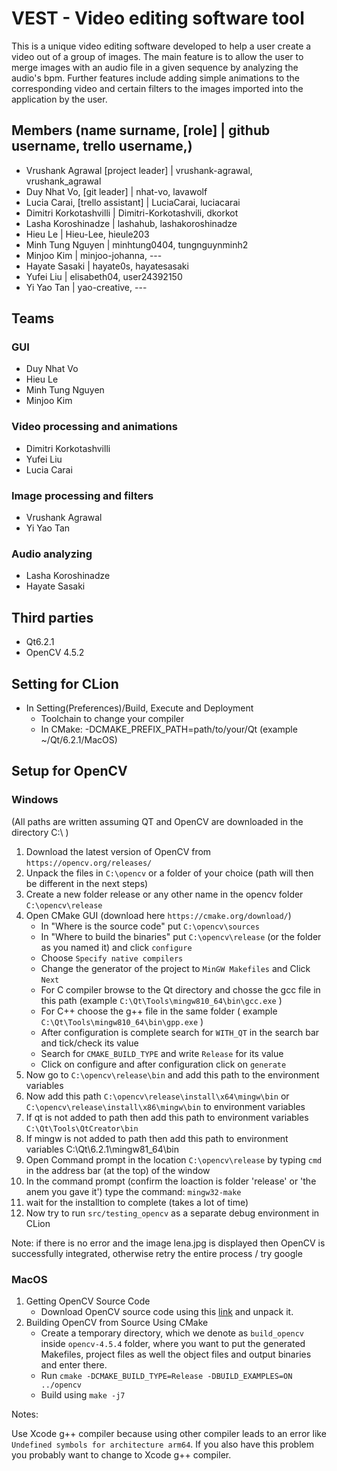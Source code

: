 # VEST - Video editing software tool

This is a unique video editing software developed to help a user create a video out of a group of images. The main feature is to allow the user to merge images with an audio file in a given sequence by analyzing the audio's bpm. Further features include adding simple animations to the corresponding video and certain filters to the images imported into the application by the user.


## Members (name surname, [role]   |  github username, trello username,)

* Vrushank Agrawal [project leader]                               | vrushank-agrawal, vrushank_agrawal
* Duy Nhat Vo, [git leader]                                       | nhat-vo, lavawolf
* Lucia Carai, [trello assistant]                                 | LuciaCarai, luciacarai
* Dimitri Korkotashvilli                                          | Dimitri-Korkotashvili, dkorkot
* Lasha Koroshinadze                                              | lashahub, lashakoroshinadze
* Hieu Le                                                         | Hieu-Lee, hieule203
* Minh Tung Nguyen                                                | minhtung0404, tungnguynminh2
* Minjoo Kim                                                      | minjoo-johanna, ---
* Hayate Sasaki                                                   | hayate0s, hayatesasaki
* Yufei Liu                                                       | elisabeth04, user24392150
* Yi Yao Tan                                                      | yao-creative, ---

## Teams

### GUI

* Duy Nhat Vo
* Hieu Le
* Minh Tung Nguyen
* Minjoo Kim

### Video processing and animations

* Dimitri Korkotashvilli
* Yufei Liu
* Lucia Carai

### Image processing and filters

* Vrushank Agrawal
* Yi Yao Tan

### Audio analyzing

* Lasha Koroshinadze
* Hayate Sasaki

## Third parties
- Qt6.2.1
- OpenCV 4.5.2

## Setting for CLion
- In Setting(Preferences)/Build, Execute and Deployment
    - Toolchain to change your compiler
    - In CMake: -DCMAKE_PREFIX_PATH=path/to/your/Qt (example ~/Qt/6.2.1/MacOS)

## Setup for OpenCV
### Windows
(All paths are written assuming QT and OpenCV are downloaded in the directory C:\ )
1. Download the latest version of OpenCV from `https://opencv.org/releases/`
2. Unpack the files in `C:\opencv` or a folder of your choice (path will then be different in the next steps)
3. Create a new folder release or any other name in the opencv folder `C:\opencv\release` 
4. Open CMake GUI (download here `https://cmake.org/download/`)
    - In "Where is the source code" put `C:\opencv\sources`
    - In "Where to build the binaries" put `C:\opencv\release` (or the folder as you named it) and click `configure`
    - Choose `Specify native compilers`
    - Change the generator of the project to `MinGW Makefiles` and Click `Next`
    - For C compiler browse to the Qt directory and chosse the gcc file in this path (example `C:\Qt\Tools\mingw810_64\bin\gcc.exe` )
    - For C++ choose the g++ file in the same folder ( example `C:\Qt\Tools\mingw810_64\bin\gpp.exe` )
    - After configuration is complete search for `WITH_QT` in the search bar and tick/check its value
    - Search for `CMAKE_BUILD_TYPE` and write `Release` for its value
    - Click on configure and after configuration click on `generate`
5. Now go to `C:\opencv\release\bin` and add this path to the environment variables 
6. Now add this path `C:\opencv\release\install\x64\mingw\bin`  or  `C:\opencv\release\install\x86\mingw\bin` to environment variables
7. If qt is not added to path then add this path to environment variables `C:\Qt\Tools\QtCreator\bin`
8. If mingw is not added to path then add this path to environment variables C:\Qt\6.2.1\mingw81_64\bin
9. Open Command prompt in the location `C:\opencv\release` by typing `cmd` in the address bar (at the top) of the window
10. In the command prompt (confirm the loaction is folder 'release' or 'the anem you gave it') type the command: `mingw32-make`
11. wait for the installtion to complete (takes a lot of time) 
12. Now try to run `src/testing_opencv` as a separate debug environment in CLion 

Note:
if there is no error and the image lena.jpg is displayed then OpenCV is successfully integrated, otherwise retry the entire process / try google

### MacOS
1. Getting OpenCV Source Code
    - Download OpenCV source code using this [link](https://github.com/opencv/opencv/archive/4.5.4.zip) and unpack it.
2. Building OpenCV from Source Using CMake
    - Create a temporary directory, which we denote as `build_opencv` inside `opencv-4.5.4` folder, where you want to put the generated Makefiles, project files as well the object files and output binaries and enter there.
    - Run `cmake -DCMAKE_BUILD_TYPE=Release -DBUILD_EXAMPLES=ON ../opencv`
    - Build using `make -j7`

Notes: 

Use Xcode g++ compiler because using other compiler leads to an error like `Undefined symbols for architecture arm64`. If you also have this problem you probably want to change to Xcode g++ compiler.
